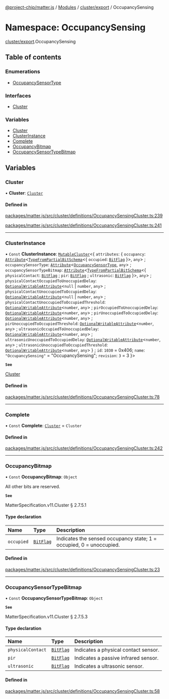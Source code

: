 [@project-chip/matter.js](../README.md) / [Modules](../modules.md) / [cluster/export](cluster_export.md) / OccupancySensing

# Namespace: OccupancySensing

[cluster/export](cluster_export.md).OccupancySensing

## Table of contents

### Enumerations

- [OccupancySensorType](../enums/cluster_export.OccupancySensing.OccupancySensorType.md)

### Interfaces

- [Cluster](../interfaces/cluster_export.OccupancySensing.Cluster.md)

### Variables

- [Cluster](cluster_export.OccupancySensing.md#cluster)
- [ClusterInstance](cluster_export.OccupancySensing.md#clusterinstance)
- [Complete](cluster_export.OccupancySensing.md#complete)
- [OccupancyBitmap](cluster_export.OccupancySensing.md#occupancybitmap)
- [OccupancySensorTypeBitmap](cluster_export.OccupancySensing.md#occupancysensortypebitmap)

## Variables

### Cluster

• **Cluster**: [`Cluster`](../interfaces/cluster_export.OccupancySensing.Cluster.md)

#### Defined in

[packages/matter.js/src/cluster/definitions/OccupancySensingCluster.ts:239](https://github.com/project-chip/matter.js/blob/c0d55745d5279e16fdfaa7d2c564daa31e19c627/packages/matter.js/src/cluster/definitions/OccupancySensingCluster.ts#L239)

[packages/matter.js/src/cluster/definitions/OccupancySensingCluster.ts:241](https://github.com/project-chip/matter.js/blob/c0d55745d5279e16fdfaa7d2c564daa31e19c627/packages/matter.js/src/cluster/definitions/OccupancySensingCluster.ts#L241)

___

### ClusterInstance

• `Const` **ClusterInstance**: [`MutableCluster`](../interfaces/cluster_export.MutableCluster-1.md)\<\{ `attributes`: \{ `occupancy`: [`Attribute`](../interfaces/cluster_export.Attribute.md)\<[`TypeFromPartialBitSchema`](schema_export.md#typefrompartialbitschema)\<\{ `occupied`: [`BitFlag`](schema_export.md#bitflag)  }\>, `any`\> ; `occupancySensorType`: [`Attribute`](../interfaces/cluster_export.Attribute.md)\<[`OccupancySensorType`](../enums/cluster_export.OccupancySensing.OccupancySensorType.md), `any`\> ; `occupancySensorTypeBitmap`: [`Attribute`](../interfaces/cluster_export.Attribute.md)\<[`TypeFromPartialBitSchema`](schema_export.md#typefrompartialbitschema)\<\{ `physicalContact`: [`BitFlag`](schema_export.md#bitflag) ; `pir`: [`BitFlag`](schema_export.md#bitflag) ; `ultrasonic`: [`BitFlag`](schema_export.md#bitflag)  }\>, `any`\> ; `physicalContactOccupiedToUnoccupiedDelay`: [`OptionalWritableAttribute`](../interfaces/cluster_export.OptionalWritableAttribute.md)\<``null`` \| `number`, `any`\> ; `physicalContactUnoccupiedToOccupiedDelay`: [`OptionalWritableAttribute`](../interfaces/cluster_export.OptionalWritableAttribute.md)\<``null`` \| `number`, `any`\> ; `physicalContactUnoccupiedToOccupiedThreshold`: [`OptionalWritableAttribute`](../interfaces/cluster_export.OptionalWritableAttribute.md)\<`number`, `any`\> ; `pirOccupiedToUnoccupiedDelay`: [`OptionalWritableAttribute`](../interfaces/cluster_export.OptionalWritableAttribute.md)\<`number`, `any`\> ; `pirUnoccupiedToOccupiedDelay`: [`OptionalWritableAttribute`](../interfaces/cluster_export.OptionalWritableAttribute.md)\<`number`, `any`\> ; `pirUnoccupiedToOccupiedThreshold`: [`OptionalWritableAttribute`](../interfaces/cluster_export.OptionalWritableAttribute.md)\<`number`, `any`\> ; `ultrasonicOccupiedToUnoccupiedDelay`: [`OptionalWritableAttribute`](../interfaces/cluster_export.OptionalWritableAttribute.md)\<`number`, `any`\> ; `ultrasonicUnoccupiedToOccupiedDelay`: [`OptionalWritableAttribute`](../interfaces/cluster_export.OptionalWritableAttribute.md)\<`number`, `any`\> ; `ultrasonicUnoccupiedToOccupiedThreshold`: [`OptionalWritableAttribute`](../interfaces/cluster_export.OptionalWritableAttribute.md)\<`number`, `any`\>  } ; `id`: ``1030`` = 0x406; `name`: ``"OccupancySensing"`` = "OccupancySensing"; `revision`: ``3`` = 3 }\>

**`See`**

[Cluster](cluster_export.OccupancySensing.md#cluster)

#### Defined in

[packages/matter.js/src/cluster/definitions/OccupancySensingCluster.ts:78](https://github.com/project-chip/matter.js/blob/c0d55745d5279e16fdfaa7d2c564daa31e19c627/packages/matter.js/src/cluster/definitions/OccupancySensingCluster.ts#L78)

___

### Complete

• `Const` **Complete**: [`Cluster`](../interfaces/cluster_export.OccupancySensing.Cluster.md) = `Cluster`

#### Defined in

[packages/matter.js/src/cluster/definitions/OccupancySensingCluster.ts:242](https://github.com/project-chip/matter.js/blob/c0d55745d5279e16fdfaa7d2c564daa31e19c627/packages/matter.js/src/cluster/definitions/OccupancySensingCluster.ts#L242)

___

### OccupancyBitmap

• `Const` **OccupancyBitmap**: `Object`

All other bits are reserved.

**`See`**

MatterSpecification.v11.Cluster § 2.7.5.1

#### Type declaration

| Name | Type | Description |
| :------ | :------ | :------ |
| `occupied` | [`BitFlag`](schema_export.md#bitflag) | Indicates the sensed occupancy state; 1 = occupied, 0 = unoccupied. |

#### Defined in

[packages/matter.js/src/cluster/definitions/OccupancySensingCluster.ts:23](https://github.com/project-chip/matter.js/blob/c0d55745d5279e16fdfaa7d2c564daa31e19c627/packages/matter.js/src/cluster/definitions/OccupancySensingCluster.ts#L23)

___

### OccupancySensorTypeBitmap

• `Const` **OccupancySensorTypeBitmap**: `Object`

**`See`**

MatterSpecification.v11.Cluster § 2.7.5.3

#### Type declaration

| Name | Type | Description |
| :------ | :------ | :------ |
| `physicalContact` | [`BitFlag`](schema_export.md#bitflag) | Indicates a physical contact sensor. |
| `pir` | [`BitFlag`](schema_export.md#bitflag) | Indicates a passive infrared sensor. |
| `ultrasonic` | [`BitFlag`](schema_export.md#bitflag) | Indicates a ultrasonic sensor. |

#### Defined in

[packages/matter.js/src/cluster/definitions/OccupancySensingCluster.ts:58](https://github.com/project-chip/matter.js/blob/c0d55745d5279e16fdfaa7d2c564daa31e19c627/packages/matter.js/src/cluster/definitions/OccupancySensingCluster.ts#L58)
